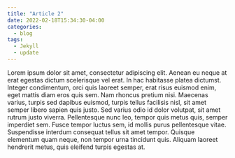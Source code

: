```yaml
---
title: "Article 2"
date: 2022-02-18T15:34:30-04:00
categories:
  - blog
tags:
  - Jekyll
  - update
---
```


Lorem ipsum dolor sit amet, consectetur adipiscing elit. Aenean eu neque at erat egestas dictum scelerisque vel erat. In hac habitasse platea dictumst. Integer condimentum, orci quis laoreet semper, erat risus euismod enim, eget mattis diam eros quis sem. Nam rhoncus pretium nisi. Maecenas varius, turpis sed dapibus euismod, turpis tellus facilisis nisl, sit amet semper libero sapien quis justo. Sed varius odio id dolor volutpat, sit amet rutrum justo viverra. Pellentesque nunc leo, tempor quis metus quis, semper imperdiet sem. Fusce tempor luctus sem, id mollis purus pellentesque vitae. Suspendisse interdum consequat tellus sit amet tempor. Quisque elementum quam neque, non tempor urna tincidunt quis. Aliquam laoreet hendrerit metus, quis eleifend turpis egestas at.
